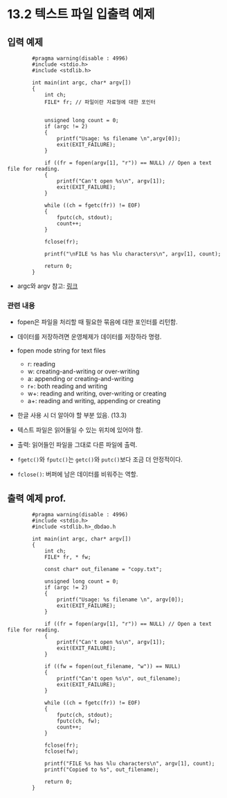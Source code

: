 # 13.2 텍스트 파일 입출력 예제

## 입력 예제

            #pragma warning(disable : 4996)
            #include <stdio.h>
            #include <stdlib.h>

            int main(int argc, char* argv[])
            {
                int ch;
                FILE* fr; // 파일이란 자료형에 대한 포인터


                unsigned long count = 0;
                if (argc != 2)
                {
                    printf("Usage: %s filename \n",argv[0]);
                    exit(EXIT_FAILURE);
                }

                if ((fr = fopen(argv[1], "r")) == NULL) // Open a text file for reading.
                {
                    printf("Can't open %s\n", argv[1]);
                    exit(EXIT_FAILURE);
                }

                while ((ch = fgetc(fr)) != EOF) 
                {
                    fputc(ch, stdout); 
                    count++;
                }

                fclose(fr);   

                printf("\nFILE %s has %lu characters\n", argv[1], count);
                    
                return 0;
            }

* argc와 argv 참고: [링크](https://dojang.io/mod/page/view.php?id=696)

### 관련 내용

* fopen은 파일을 처리할 때 필요한 묶음에 대한 포인터를 리턴함.
* 데이터를 저장하려면 운영체제가 데이터를 저장하라 명령.

* fopen mode string for text files
    - r: reading
    - w: creating-and-writing or over-writing
    - a: appending or creating-and-writing
    - r+: both reading and writing
    - w+: reading and writing, over-writing or creating
    - a+: reading and writing, appending or creating

* 한글 사용 시 더 알아야 할 부분 있음. (13.3)
* 텍스트 파일은 읽어들일 수 있는 위치에 있어야 함.
* 출력: 읽어들인 파일을 그대로 다른 파일에 출력.
* `fgetc()`와 `fputc()`는 `getc()`와 `putc()`보다 조금 더 안정적이다.
* `fclose()`: 버퍼에 남은 데이터를 비워주는 역할.

## 출력 예제 prof.

            #pragma warning(disable : 4996)
            #include <stdio.h>
            #include <stdlib.h>_dbdao.h

            int main(int argc, char* argv[])
            {
                int ch;
                FILE* fr, * fw;

                const char* out_filename = "copy.txt";

                unsigned long count = 0;
                if (argc != 2)
                {
                    printf("Usage: %s filename \n", argv[0]);
                    exit(EXIT_FAILURE);
                }

                if ((fr = fopen(argv[1], "r")) == NULL) // Open a text file for reading.
                {
                    printf("Can't open %s\n", argv[1]);
                    exit(EXIT_FAILURE);
                }

                if ((fw = fopen(out_filename, "w")) == NULL)
                {
                    printf("Can't open %s\n", out_filename);
                    exit(EXIT_FAILURE);
                }

                while ((ch = fgetc(fr)) != EOF) 
                {
                    fputc(ch, stdout); 
                    fputc(ch, fw);
                    count++;
                }

                fclose(fr);
                fclose(fw);

                printf("FILE %s has %lu characters\n", argv[1], count);
                printf("Copied to %s", out_filename);

                return 0;
            }